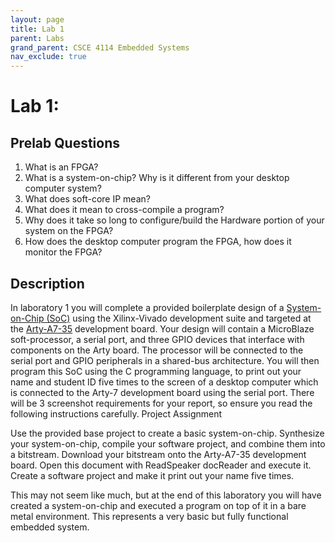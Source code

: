 ```yaml
---
layout: page
title: Lab 1
parent: Labs
grand_parent: CSCE 4114 Embedded Systems
nav_exclude: true
---
```


# Lab 1: 

## Prelab Questions

1. What is an FPGA?
2. What is a system-on-chip? Why is it different from your desktop computer system?
3. What does soft-core IP mean?
4. What does it mean to cross-compile a program?
5. Why does it take so long to configure/build the Hardware portion of your system on the FPGA?
6. How does the desktop computer program the FPGA, how does it monitor the FPGA?


## Description

In laboratory 1 you will complete a provided boilerplate design of a [System-on-Chip (SoC)](https://en.wikipedia.org/wiki/System_on_a_chip) using the Xilinx-Vivado development suite and targeted at the [Arty-A7-35](https://www.xilinx.com/products/boards-and-kits/1-elhaap.html) development board. Your design will contain a MicroBlaze soft-processor, a serial port, and three GPIO devices that interface with components on the Arty board. The processor will be connected to the serial port and GPIO peripherals in a shared-bus architecture. You will then program this SoC using the C programming language, to print out your name and student ID five times to the screen of a desktop computer which is connected to the Arty-7 development board using the serial port. There will be 3 screenshot requirements for your report, so ensure you read the following instructions carefully.
Project Assignment

Use the provided base project to create a basic system-on-chip.
Synthesize your system-on-chip, compile your software project, and combine them into a bitstream.
Download your bitstream onto the Arty-A7-35 development board. Open this document with ReadSpeaker docReader  and execute it.
Create a software project and make it print out your name five times.

This may not seem like much, but at the end of this laboratory you will have created a system-on-chip and executed a program on top of it in a bare metal environment. This represents a very basic but fully functional embedded system.

